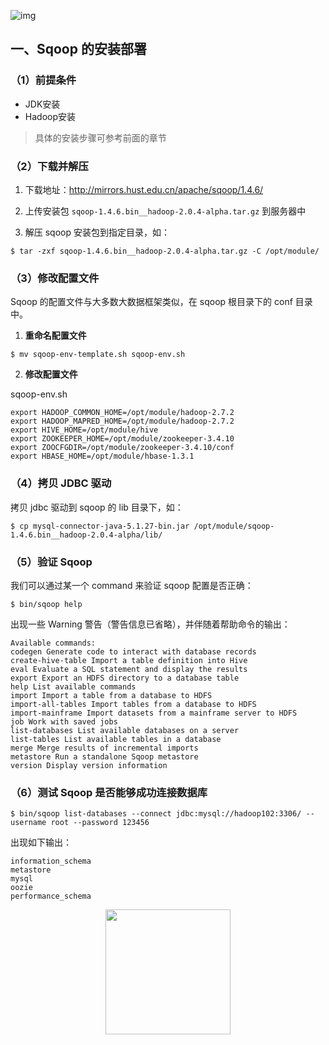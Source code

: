 ![img](https://gitee.com/MartinHub/MartinHub-notes/raw/master/notes/01-大数据相关技术栈/12-Sqoop/images/sqoop.png)

##  一、Sqoop 的安装部署

### （1）前提条件

- JDK安装
- Hadoop安装

> 具体的安装步骤可参考前面的章节



### （2）下载并解压

1) 下载地址：http://mirrors.hust.edu.cn/apache/sqoop/1.4.6/

2) 上传安装包 `sqoop-1.4.6.bin__hadoop-2.0.4-alpha.tar.gz` 到服务器中

3) 解压 sqoop 安装包到指定目录，如：

```shell
$ tar -zxf sqoop-1.4.6.bin__hadoop-2.0.4-alpha.tar.gz -C /opt/module/
```



### （3）修改配置文件

Sqoop 的配置文件与大多数大数据框架类似，在 sqoop 根目录下的 conf 目录中。

1) **重命名配置文件**

```shell
$ mv sqoop-env-template.sh sqoop-env.sh
```

2)  **修改配置文件**

sqoop-env.sh

```shell
export HADOOP_COMMON_HOME=/opt/module/hadoop-2.7.2
export HADOOP_MAPRED_HOME=/opt/module/hadoop-2.7.2
export HIVE_HOME=/opt/module/hive
export ZOOKEEPER_HOME=/opt/module/zookeeper-3.4.10
export ZOOCFGDIR=/opt/module/zookeeper-3.4.10/conf
export HBASE_HOME=/opt/module/hbase-1.3.1
```



### （4）拷贝 JDBC  驱动

拷贝 jdbc 驱动到 sqoop 的 lib 目录下，如：

```shell
$ cp mysql-connector-java-5.1.27-bin.jar /opt/module/sqoop-1.4.6.bin__hadoop-2.0.4-alpha/lib/
```



### （5）验证 Sqoop

我们可以通过某一个 command 来验证 sqoop 配置是否正确：

```shell
$ bin/sqoop help
```

出现一些 Warning 警告（警告信息已省略），并伴随着帮助命令的输出：

```shell
Available commands:
codegen Generate code to interact with database records
create-hive-table Import a table definition into Hive
eval Evaluate a SQL statement and display the results
export Export an HDFS directory to a database table
help List available commands
import Import a table from a database to HDFS
import-all-tables Import tables from a database to HDFS
import-mainframe Import datasets from a mainframe server to HDFS
job Work with saved jobs
list-databases List available databases on a server
list-tables List available tables in a database
merge Merge results of incremental imports
metastore Run a standalone Sqoop metastore
version Display version information
```



### （6）测试 Sqoop  是否能够成功连接数据库

```shell
$ bin/sqoop list-databases --connect jdbc:mysql://hadoop102:3306/ --username root --password 123456
```

出现如下输出：	

```shell
information_schema
metastore
mysql
oozie
performance_schema
```



<div align="center"> <img  src="https://gitee.com/MartinHub/MartinHub-notes/raw/master/images/weixin.png" width="200"/> </div>





